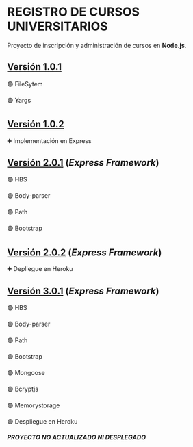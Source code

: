 # REGISTRO DE CURSOS UNIVERSITARIOS

Proyecto de inscripción y administración de cursos en **Node.js**.


## [Versión 1.0.1](https://github.com/Bluelodge/cursos/releases/tag/v1.0.1)

:green_circle: FileSytem

:green_circle: Yargs


## [Versión 1.0.2](https://github.com/Bluelodge/cursos/releases/tag/v1.0.2)

:heavy_plus_sign: Implementación en Express


## [Versión 2.0.1](https://github.com/Bluelodge/cursos/releases/tag/v2.0.1) (*Express Framework*)

:green_circle: HBS

:green_circle: Body-parser

:green_circle: Path

:green_circle: Bootstrap


## [Versión 2.0.2](https://github.com/Bluelodge/cursos/releases/tag/v2.0.2) (*Express Framework*)

:heavy_plus_sign: Depliegue en Heroku


## [Versión 3.0.1](https://github.com/Bluelodge/cursos/releases/tag/v3.0.1) (*Express Framework*)

:green_circle: HBS

:green_circle: Body-parser

:green_circle: Path

:green_circle: Bootstrap

:green_circle: Mongoose

:green_circle: Bcryptjs

:green_circle: Memorystorage

:green_circle: Despliegue en Heroku


**_PROYECTO NO ACTUALIZADO NI DESPLEGADO_**
